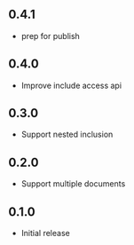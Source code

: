 ## 0.4.1

 - prep for publish

## 0.4.0

- Improve include access api

## 0.3.0

- Support nested inclusion

## 0.2.0

- Support multiple documents

## 0.1.0

- Initial release
